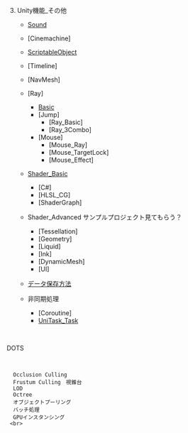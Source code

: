 3. Unity機能_その他
     + [Sound](sound0.md)
     
     + [Cinemachine]

     + [ScriptableObject](ScriptableObject/0_ScriptableObject.md)

     + [Timeline]
     
     + [NavMesh]

     + [Ray]
       - [Basic](Ray/Ray.md)
       - [Jump]
         * [Ray_Basic]
         * [Ray_3Combo]
       - [Mouse]
         * [Mouse_Ray]
         * [Mouse_TargetLock]
         * [Mouse_Effect]
        


     + [Shader_Basic](Shader/shader.md)
       - [C#]
       - [HLSL_CG]
       - [ShaderGraph]
     + Shader_Advanced サンプルプロジェクト見てもらう？
       - [Tessellation]
       - [Geometry]
       - [Liquid]
       - [Ink]
       - [DynamicMesh]
       - [UI]

     + [データ保存方法](SaveData/0_SaveData.md)
     + 非同期処理
       + [Coroutine]
       + [UniTask_Task](UniTask/UniTask0_0.md)


<br>

DOTS


<br>




      Occlusion Culling
      Frustum Culling　視錐台  
      LOD
      Octree
      オブジェクトプーリング
      バッチ処理
      GPUインスタンシング
     <br>



